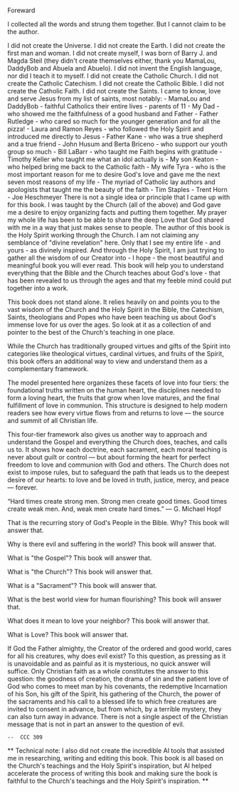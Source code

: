 Foreward

I collected all the words and strung them together.  But I cannot claim to be the author.

I did not create the Universe.
I did not create the Earth.
I did not create the first man and woman.
I did not create myself, I was born of Barry J. and Magda Steil (they didn't create themselves either, thank you MamaLou, DaddyBob and Abuela and Abuelo).
I did not invent the English language, nor did I teach it to myself.
I did not create the Catholic Church.
I did not create the Catholic Catechism.
I did not create the Catholic Bible.
I did not create the Catholic Faith.
I did not create the Saints.
I came to know, love and serve Jesus from my list of saints, most notably:
    - MamaLou and DaddyBob - faithful Catholics their entire lives - parents of 11
    - My Dad - who showed me the faithfulness of a good husband and Father
    - Father Rutledge - who cared so much for the younger generation and for all the pizza!
    - Laura and Ramon Reyes - who followed the Holy Spirit and introduced me directly to Jesus
    - Father Kane - who was a true shepherd and a true friend
    - John Husum and Berta Briceno - who support our youth group so much
    - Bill LaBarr - who taught me Faith begins with gratitude
    - Timothy Keller who taught me what an idol actually is
    - My son Keaton - who helped bring me back to the Catholic faith
    - My wife Tyra - who is the most important reason for me to desire God's love and gave me the next seven most reasons of my life
    - The myriad of Catholic lay authors and apologists that taught me the beauty of the faith
        - Tim Staples
        - Trent Horn
        - Joe Heschmeyer
There is not a single idea or principle that I came up with for this book.
I was taught by the Church (all of the above) and God gave me a desire to enjoy organizing facts and putting them together.
My prayer my whole life has been to be able to share the deep Love that God shared with me in a way that just makes sense to people.
The author of this book is the Holy Spirit working through the Church.
I am not claiming any semblance of "divine revelation" here.  Only that I see my entire life - and yours - as divinely inspired.
And through the Holy Spirit, I am just trying to gather all the wisdom of our Creator into - I hope - the most beautiful and meaningful book you will ever read.
This book will help you to understand everything that the Bible and the Church teaches about God's love - that has been revealed to us through the ages and that my feeble mind could put together into a work.

This book does not stand alone. It relies heavily on and points you to the vast wisdom of the Church and the Holy Spirit in the Bible, the Catechism, Saints, theologians and Popes who have been teaching us about God's immense love for us over the ages. So look at it as a collection of and pointer to the best of the Church's teaching in one place.


While the Church has traditionally grouped virtues and gifts of the Spirit into categories like theological virtues, cardinal virtues, and fruits of the Spirit, this book offers an additional way to view and understand them as a complementary framework.

The model presented here organizes these facets of love into four tiers: the foundational truths written on the human heart, the disciplines needed to form a loving heart, the fruits that grow when love matures, and the final fulfillment of love in communion. This structure is designed to help modern readers see how every virtue flows from and returns to love — the source and summit of all Christian life.

This four-tier framework also gives us another way to approach and understand the Gospel and everything the Church does, teaches, and calls us to. It shows how each doctrine, each sacrament, each moral teaching is never about guilt or control — but about forming the heart for perfect freedom to love and communion with God and others. The Church does not exist to impose rules, but to safeguard the path that leads us to the deepest desire of our hearts: to love and be loved in truth, justice, mercy, and peace — forever.


“Hard times create strong men. Strong men create good times. Good times create weak men. And, weak men create hard times.”
― G. Michael Hopf

That is the recurring story of God's People in the Bible.  Why?
This book will answer that.

Why is there evil and suffering in the world?
This book will answer that.

What is "the Gospel"?
This book will answer that.

What is "the Church"?
This book will answer that.

What is a "Sacrament"?
This book will answer that.

What is the best world view for human flourishing?
This book will answer that.

What does it mean to love your neighbor?
This book will answer that.

What is Love?
This book will answer that.


If God the Father almighty, the Creator of the ordered and good world, cares for all his creatures, why does evil exist? To this question, as pressing as it is unavoidable and as painful as it is mysterious, no quick answer will suffice. Only Christian faith as a whole constitutes the answer to this question: the goodness of creation, the drama of sin and the patient love of God who comes to meet man by his covenants, the redemptive Incarnation of his Son, his gift of the Spirit, his gathering of the Church, the power of the sacraments and his call to a blessed life to which free creatures are invited to consent in advance, but from which, by a terrible mystery, they can also turn away in advance. There is not a single aspect of the Christian message that is not in part an answer to the question of evil.

    --  CCC 309



** Technical note: I also did not create the incredible AI tools that assisted me in researching, writing and editing this book.
This book is all based on the Church's teachings and the Holy Spirit's inspiration, but AI helped accelerate the process
of writing this book and making sure the book is faithful to the Church's teachings and the Holy Spirit's inspiration. **
